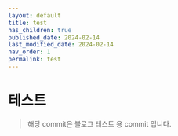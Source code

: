 ```yaml
---
layout: default
title: test
has_children: true
published_date: 2024-02-14
last_modified_date: 2024-02-14
nav_order: 1
permalink: test
---
```

# 테스트

> 해당 commit은 블로그 테스트 용 commit 입니다.
